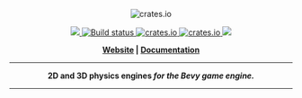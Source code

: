 <p align="center"> 
  <img src="https://www.rapier.rs/img/rapier_logo_color_textpath_dark.svg" alt="crates.io">
</p>
<p align="center">
    <a href="https://discord.gg/vt9DJSW">
        <img src="https://img.shields.io/discord/507548572338880513.svg?logo=discord&colorB=7289DA">
    </a>
    <a href="https://github.com/dimforge/bevy_rapier/actions">
        <img src="https://github.com/dimforge/bevy_rapier/workflows/Rust/badge.svg" alt="Build status">
    </a>
    <a href="https://crates.io/crates/bevy_rapier2d">
         <img src="https://img.shields.io/crates/v/bevy_rapier2d.svg?style=flat-square" alt="crates.io">
    </a>
    <a href="https://crates.io/crates/bevy_rapier3d">
         <img src="https://img.shields.io/crates/v/bevy_rapier3d.svg?style=flat-square" alt="crates.io">
    </a>
    <a href="https://opensource.org/licenses/Apache-2.0">
        <img src="https://img.shields.io/badge/License-Apache%202.0-blue.svg">
    </a>
</p>
<p align = "center">
    <strong>
        <a href="https://rapier.rs">Website</a> | <a href="https://rapier.rs/docs/">Documentation</a>
</p>

-----

<p align = "center">
<b>2D and 3D physics engines</b>
<i>for the Bevy game engine.</i>
</p>

-----
